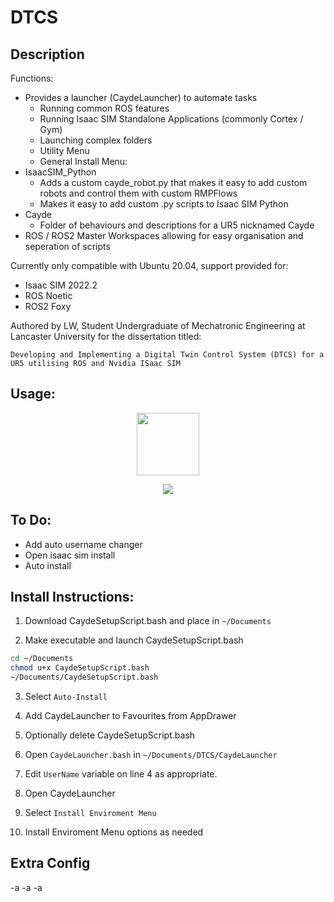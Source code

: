 # DTCS
## Description
Functions:
- Provides a launcher (CaydeLauncher) to automate tasks
  - Running common ROS features
  - Running Isaac SIM Standalone Applications (commonly Cortex / Gym)
  - Launching complex folders
  - Utility Menu
  - General Install Menu:
- IsaacSIM_Python
  - Adds a custom cayde_robot.py that makes it easy to add custom robots and control them with custom RMPFlows
  - Makes it easy to add custom .py scripts to Isaac SIM Python
- Cayde
  - Folder of behaviours and descriptions for a UR5 nicknamed Cayde
- ROS / ROS2 Master Workspaces allowing for easy organisation and seperation of scripts

Currently only compatible with Ubuntu 20.04, support provided for:
- Isaac SIM 2022.2
- ROS Noetic
- ROS2 Foxy

Authored by LW, Student Undergraduate of Mechatronic Engineering at Lancaster University for the dissertation titled:

```Developing and Implementing a Digital Twin Control System (DTCS) for a UR5 utilising ROS and Nvidia ISaac SIM```


## Usage:
<p align="center">
 <img src="https://user-images.githubusercontent.com/65248566/218260574-a83cd6ab-07f8-4f88-8f2c-bebf3f48dbf3.png" width=100 height=100 />
</p>

<p align="center">
 <img src="https://user-images.githubusercontent.com/65248566/218261000-a43e2090-6c92-48e2-840b-360386d21f69.png" />
</p>


## To Do:
- Add auto username changer
- Open isaac sim install
- Auto install

## Install Instructions:

1. Download CaydeSetupScript.bash and place in ```~/Documents```

2. Make executable and launch CaydeSetupScript.bash
```bash
cd ~/Documents
chmod u+x CaydeSetupScript.bash
~/Documents/CaydeSetupScript.bash
```

3. Select ```Auto-Install```

4. Add CaydeLauncher to Favourites from AppDrawer

5. Optionally delete CaydeSetupScript.bash

6. Open `CaydeLauncher.bash` in `~/Documents/DTCS/CaydeLauncher`

7. Edit `UserName` variable on line 4 as appropriate.

8. Open CaydeLauncher

9. Select ```Install Enviroment Menu```

10. Install Enviroment Menu options as needed

## Extra Config
-a
-a
-a



